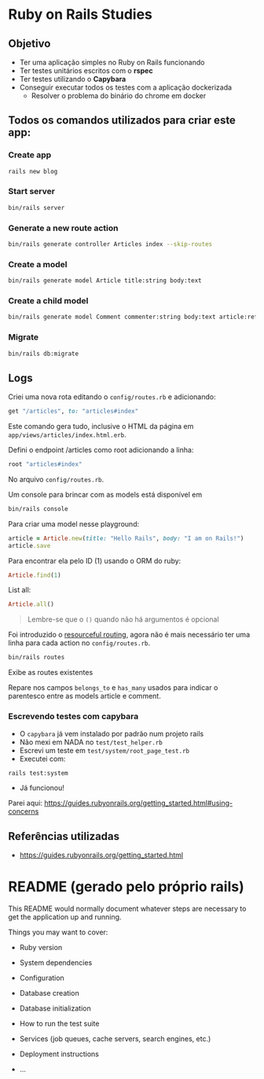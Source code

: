 # Ruby on Rails Studies

## Objetivo

- Ter uma aplicação simples no Ruby on Rails funcionando
- Ter testes unitários escritos com o **rspec**
- Ter testes utilizando o **Capybara**
- Conseguir executar todos os testes com a aplicação dockerizada
  - Resolver o problema do binário do chrome em docker

## Todos os comandos utilizados para criar este app:

### Create app

```sh
rails new blog
```

### Start server

```sh
bin/rails server
```

### Generate a new route action

```sh
bin/rails generate controller Articles index --skip-routes
```

### Create a model

```sh
bin/rails generate model Article title:string body:text
```

### Create a child model

```sh
bin/rails generate model Comment commenter:string body:text article:references
```

### Migrate

```sh
bin/rails db:migrate
```

## Logs

Criei uma nova rota editando o `config/routes.rb` e adicionando:

```rb
get "/articles", to: "articles#index"
```

Este comando gera tudo, inclusive o HTML da página em `app/views/articles/index.html.erb`.

Defini o endpoint /articles como root adicionando a linha:

```rb
root "articles#index"
```

No arquivo `config/routes.rb`.

Um console para brincar com as models está disponível em

```sh
bin/rails console
```

Para criar uma model nesse playground:

```rb
article = Article.new(title: "Hello Rails", body: "I am on Rails!")
article.save
```

Para encontrar ela pelo ID (1) usando o ORM do ruby:

```rb
Article.find(1)
```

List all:

```rb
Article.all()
```

> Lembre-se que o `()` quando não há argumentos é opcional

Foi introduzido o [resourceful routing](https://guides.rubyonrails.org/getting_started.html#resourceful-routing),
agora não é mais necessário ter uma linha para cada action no `config/routes.rb`.

```sh
bin/rails routes
```

Exibe as routes existentes

Repare nos campos `belongs_to` e `has_many` usados para indicar o parentesco
entre as models article e comment.

### Escrevendo testes com capybara

- O `capybara` já vem instalado por padrão num projeto rails
- Não mexi em NADA no `test/test_helper.rb`
- Escrevi um teste em `test/system/root_page_test.rb`
- Executei com:

```sh
rails test:system
```

- Já funcionou!

Parei aqui: https://guides.rubyonrails.org/getting_started.html#using-concerns

## Referências utilizadas

- https://guides.rubyonrails.org/getting_started.html

# README (gerado pelo próprio rails)

This README would normally document whatever steps are necessary to get the
application up and running.

Things you may want to cover:

- Ruby version

- System dependencies

- Configuration

- Database creation

- Database initialization

- How to run the test suite

- Services (job queues, cache servers, search engines, etc.)

- Deployment instructions

- ...
